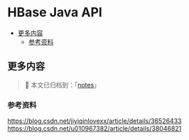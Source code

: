 # HBase Java API

<!-- TOC depthFrom:2 depthTo:3 -->

- [更多内容](#更多内容)
    - [参考资料](#参考资料)

<!-- /TOC -->

## 更多内容

> :notebook: 本文已归档到：「[notes](https://github.com/dunwu/notes)」

### 参考资料

https://blog.csdn.net/jiyiqinlovexx/article/details/36526433
https://blog.csdn.net/u010967382/article/details/38046821

